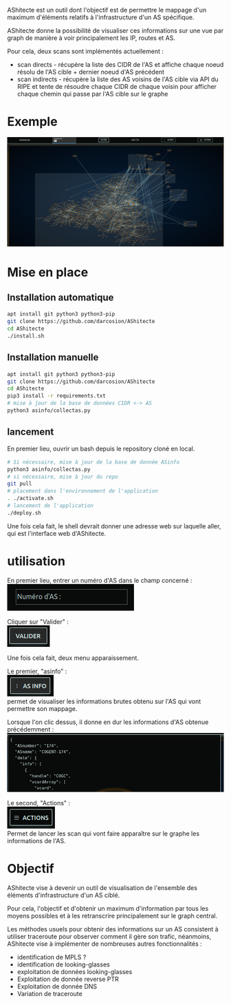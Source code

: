 AShitecte est un outil dont l'objectif est de permettre le mappage d'un maximum d'éléments relatifs à l'infrastructure d'un AS spécifique.  

AShitecte donne la possibilité de visualiser ces informations sur une vue par graph de manière à voir principalement les IP, routes et AS.

Pour cela, deux scans sont implémentés actuellement : 
 - scan directs - récupère la liste des CIDR de l'AS et affiche chaque noeud résolu de l'AS cible + dernier noeud d'AS précédent
 - scan indirects - récupère la liste des AS voisins de l'AS cible via API du RIPE et tente de résoudre chaque CIDR de chaque voisin pour afficher chaque chemin qui passe par l'AS cible sur le graphe

# Exemple

![Exemple de visualisation d'AShitecte](doc/AShitecte.png)

# Mise en place

## Installation automatique 

```bash
apt install git python3 python3-pip
git clone https://github.com/darcosion/AShitecte
cd AShitecte
./install.sh
```

## Installation manuelle

```bash
apt install git python3 python3-pip
git clone https://github.com/darcosion/AShitecte
cd AShitecte
pip3 install -r requirements.txt
# mise à jour de la base de données CIDR <-> AS
python3 asinfo/collectas.py
```

## lancement

En premier lieu, ouvrir un bash depuis le repository cloné en local.

```bash
# Si nécessaire, mise à jour de la base de donnée ASinfo
python3 asinfo/collectas.py
# si nécessaire, mise à jour du repo
git pull
# placement dans l'environnement de l'application
. ./activate.sh
# lancement de l'application
./deploy.sh
```

Une fois cela fait, le shell devrait donner une adresse web sur laquelle aller, qui est l'interface web d'AShitecte.

# utilisation

En premier lieu, entrer un numéro d'AS dans le champ concerné :  
![champ numéro AS](doc/asnum.png)
  
Cliquer sur "Valider" :  
![bouton valider](doc/valider.png)
  
Une fois cela fait, deux menu apparaissement.

Le premier, "asinfo" :  
![menu asinfo](doc/asinfo.png)  
permet de visualiser les informations brutes obtenu sur l'AS qui vont permettre son mappage.

Lorsque l'on clic dessus, il donne en dur les informations d'AS obtenue précédemment : 
![asinfo data](doc/asinfodata.png)

Le second, "Actions" :  
![menu actions](doc/actions.png)  
Permet de lancer les scan qui vont faire apparaître sur le graphe les informations de l'AS.
  



# Objectif

AShitecte vise à devenir un outil de visualisation de l'ensemble des éléments d'infrastructure d'un AS ciblé.

Pour cela, l'objectif et d'obtenir un maximum d'information par tous les moyens possibles et à les retranscrire principalement sur le graph central.

Les méthodes usuels pour obtenir des informations sur un AS consistent à utiliser traceroute pour observer comment il gère son trafic, néanmoins, AShitecte vise à implémenter de nombreuses autres fonctionnalités : 

 - identification de MPLS ?
 - identification de looking-glasses
 - exploitation de données looking-glasses
 - Exploitation de donnée reverse PTR
 - Exploitation de donnée DNS
 - Variation de traceroute
 
